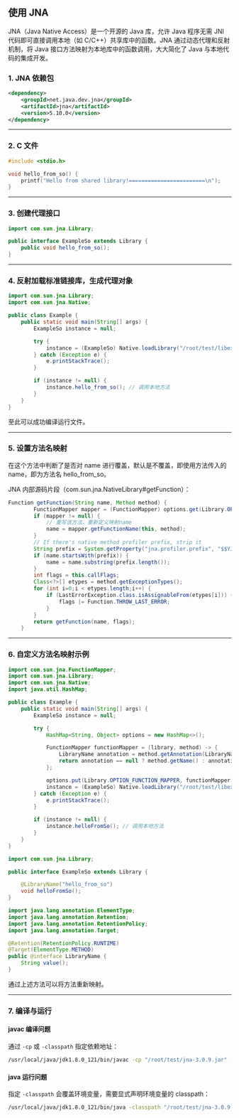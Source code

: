 ## 使用 JNA
JNA（Java Native Access）是一个开源的 Java 库，允许 Java 程序无需 JNI 代码即可直接调用本地（如 C/C++）共享库中的函数。JNA 通过动态代理和反射机制，将 Java 接口方法映射为本地库中的函数调用，大大简化了 Java 与本地代码的集成开发。

### 1. JNA 依赖包

```xml
<dependency>
    <groupId>net.java.dev.jna</groupId>
    <artifactId>jna</artifactId>
    <version>5.10.0</version>
</dependency>
```

---

### 2. C 文件

```c
#include <stdio.h>

void hello_from_so() {
    printf("Hello from shared library!========================\n");
}
```

---

### 3. 创建代理接口

```java
import com.sun.jna.Library;

public interface ExampleSo extends Library {
    public void hello_from_so();
}
```

---

### 4. 反射加载标准链接库，生成代理对象

```java
import com.sun.jna.Library;
import com.sun.jna.Native;

public class Example {
    public static void main(String[] args) {
        ExampleSo instance = null;

        try {
            instance = (ExampleSo) Native.loadLibrary("/root/test/libexample.so", ExampleSo.class);
        } catch (Exception e) {
            e.printStackTrace();
        }

        if (instance != null) {
            instance.hello_from_so(); // 调用本地方法
        }
    }
}
```

至此可以成功编译运行文件。

---

### 5. 设置方法名映射

在这个方法中判断了是否对 name 进行覆盖，默认是不覆盖，即使用方法传入的 name，即为方法名 hello_from_so。

JNA 内部源码片段（com.sun.jna.NativeLibrary#getFunction）：

```java
Function getFunction(String name, Method method) {
        FunctionMapper mapper = (FunctionMapper) options.get(Library.OPTION_FUNCTION_MAPPER);
        if (mapper != null) {
            // 重写该方法，重新定义映射name
            name = mapper.getFunctionName(this, method);
        }
        // If there's native method profiler prefix, strip it
        String prefix = System.getProperty("jna.profiler.prefix", "$$YJP$$");
        if (name.startsWith(prefix)) {
            name = name.substring(prefix.length());
        }
        int flags = this.callFlags;
        Class<?>[] etypes = method.getExceptionTypes();
        for (int i=0;i < etypes.length;i++) {
            if (LastErrorException.class.isAssignableFrom(etypes[i])) {
                flags |= Function.THROW_LAST_ERROR;
            }
        }
        return getFunction(name, flags);
    }
```

---

### 6. 自定义方法名映射示例

```java
import com.sun.jna.FunctionMapper;
import com.sun.jna.Library;
import com.sun.jna.Native;
import java.util.HashMap;

public class Example {
    public static void main(String[] args) {
        ExampleSo instance = null;

        try {
            HashMap<String, Object> options = new HashMap<>();

            FunctionMapper functionMapper = (library, method) -> {
                LibraryName annotation = method.getAnnotation(LibraryName.class);
                return annotation == null ? method.getName() : annotation.value();
            };

            options.put(Library.OPTION_FUNCTION_MAPPER, functionMapper);
            instance = (ExampleSo) Native.loadLibrary("/root/test/libexample.so", ExampleSo.class, options);
        } catch (Exception e) {
            e.printStackTrace();
        }

        if (instance != null) {
            instance.helloFromSo(); // 调用本地方法
        }
    }
}
```

```java
import com.sun.jna.Library;

public interface ExampleSo extends Library {

    @LibraryName("hello_from_so")
    void helloFromSo();
}
```

```java
import java.lang.annotation.ElementType;
import java.lang.annotation.Retention;
import java.lang.annotation.RetentionPolicy;
import java.lang.annotation.Target;

@Retention(RetentionPolicy.RUNTIME)
@Target(ElementType.METHOD)
public @interface LibraryName {
    String value();
}
```

通过上述方法可以将方法重新映射。

---

### 7. 编译与运行

#### javac 编译问题

通过 `-cp` 或 `-classpath` 指定依赖地址：

```bash
/usr/local/java/jdk1.8.0_121/bin/javac -cp "/root/test/jna-3.0.9.jar" -sourcepath "./" Example.java ExampleSo.java LibraryName.java
```

#### java 运行问题

指定 `-classpath` 会覆盖环境变量，需要显式声明环境变量的 classpath：

```bash
/usr/local/java/jdk1.8.0_121/bin/java -classpath "/root/test/jna-3.0.9.jar:.:$JAVA_HOME/lib.tools.jar" Example
```